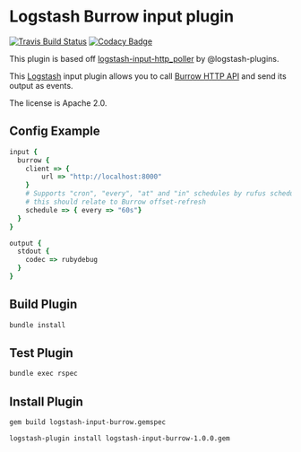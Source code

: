 # Logstash Burrow input plugin

[![Travis Build Status](https://travis-ci.com/markush81/logstash-input-burrow.svg)](https://travis-ci.com/markush81/logstash-input-burrow) [![Codacy Badge](https://api.codacy.com/project/badge/Grade/dded0f913d8048bfb9717f25cd31538d)](https://www.codacy.com/app/markush81/logstash-input-burrow?utm_source=github.com&amp;utm_medium=referral&amp;utm_content=markush81/logstash-input-burrow&amp;utm_campaign=Badge_Grade)

This plugin is based off [logstash-input-http_poller](https://github.com/logstash-plugins/logstash-input-http_poller) by @logstash-plugins.

This [Logstash](https://github.com/elastic/logstash) input plugin allows you to call [Burrow HTTP API](https://github.com/linkedin/Burrow) and send its output as events.

The license is Apache 2.0.

## Config Example

```ruby
input {
  burrow {
    client => {
        url => "http://localhost:8000"
    }
    # Supports "cron", "every", "at" and "in" schedules by rufus scheduler
    # this should relate to Burrow offset-refresh
    schedule => { every => "60s"}
  }
}

output {
  stdout {
    codec => rubydebug
  }
}
```

## Build Plugin

```bash
bundle install
```

## Test Plugin

```bash
bundle exec rspec
```

## Install Plugin

```bash
gem build logstash-input-burrow.gemspec

logstash-plugin install logstash-input-burrow-1.0.0.gem 
```